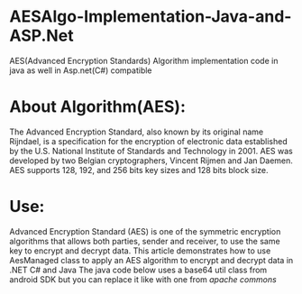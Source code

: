 # AESAlgo-Implementation-Java-and-ASP.Net
AES(Advanced Encryption Standards) Algorithm implementation code in java as well in Asp.net(C#) compatible

# About Algorithm(AES):
The Advanced Encryption Standard, also known by its original name Rijndael, is a specification for the encryption of electronic data established by the U.S. National Institute of Standards and Technology in 2001.
AES was developed by two Belgian cryptographers, Vincent Rijmen and Jan Daemen. AES supports 128, 192, and 256 bits key sizes and 128 bits block size.
# Use:
Advanced Encryption Standard (AES) is one of the symmetric encryption algorithms that allows both parties, sender and receiver, to use the same key to encrypt and decrypt data.
This article demonstrates how to use AesManaged class to apply  an AES algorithm to encrypt and decrypt data in .NET C# and Java
The java code below uses a base64 util class from android SDK but you can replace it like with one from *apache commons*

